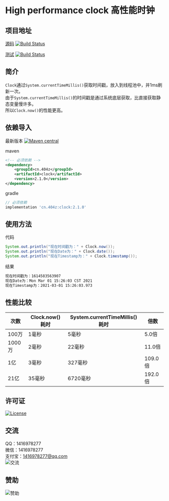 # High performance clock 高性能时钟

## 项目地址
[源码](https://github.com/ALI1416/clock)
[![Build Status](https://travis-ci.com/ALI1416/clock.svg?branch=master)](https://travis-ci.com/ALI1416/clock)

[测试](https://github.com/ALI1416/clock-test)
[![Build Status](https://travis-ci.com/ALI1416/clock-test.svg?branch=master)](https://travis-ci.com/ALI1416/clock-test)

## 简介
`Clock`通过`System.currentTimeMillis()`获取时间戳，放入到线程池中，并1ms刷新一次。  
由于`System.currentTimeMillis()`的时间戳是通过系统底层获取，比直接获取静态变量慢许多。  
所以`Clock.now()`的性能更高。

## 依赖导入
最新版本
[![Maven central](https://maven-badges.herokuapp.com/maven-central/cn.404z/clock/badge.svg)](https://maven-badges.herokuapp.com/maven-central/cn.404z/clock)

maven
```xml
<!-- 必须依赖 -->
<dependency>
    <groupId>cn.404z</groupId>
    <artifactId>clock</artifactId>
    <version>2.1.0</version>
</dependency>
```

gradle
```groovy
// 必须依赖
implementation 'cn.404z:clock:2.1.0'
```

## 使用方法
代码
```java
System.out.println("现在时间戳为：" + Clock.now());
System.out.println("现在Date为：" + Clock.date());
System.out.println("现在Timestamp为：" + Clock.timestamp());
```

结果
```txt
现在时间戳为：1614583563907
现在Date为：Mon Mar 01 15:26:03 CST 2021
现在Timestamp为：2021-03-01 15:26:03.973
```

## 性能比较
| 次数   | Clock.now()耗时 | System.currentTimeMillis()耗时 | 倍数    |
| ------ | --------------- | ------------------------------ | ------- |
| 100万  | 1毫秒           | 5毫秒                          | 5.0倍   |
| 1000万 | 2毫秒           | 22毫秒                         | 11.0倍  |
| 1亿    | 3毫秒           | 327毫秒                        | 109.0倍 |
| 21亿   | 35毫秒          | 6720毫秒                       | 192.0倍 |

## 许可证
[![License](https://img.shields.io/badge/license-BSD-brightgreen)](https://opensource.org/licenses/BSD-3-Clause)

## 交流
QQ：1416978277  
微信：1416978277  
支付宝：1416978277@qq.com  
![交流](https://cdn.jsdelivr.net/gh/ALI1416/web/image/contact.png)

## 赞助
![赞助](https://cdn.jsdelivr.net/gh/ALI1416/web/image/donate.png)
